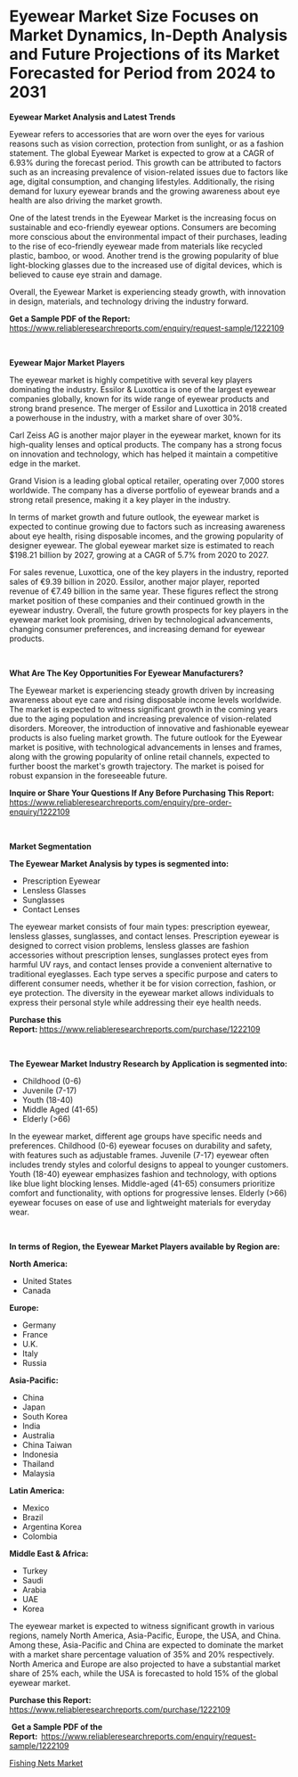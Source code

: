 <p><h1>Eyewear Market Size Focuses on Market Dynamics, In-Depth Analysis and Future Projections of its Market Forecasted for Period from 2024 to 2031</h1></p><p><strong>Eyewear Market Analysis and Latest Trends</strong></p>
<p><p>Eyewear refers to accessories that are worn over the eyes for various reasons such as vision correction, protection from sunlight, or as a fashion statement. The global Eyewear Market is expected to grow at a CAGR of 6.93% during the forecast period. This growth can be attributed to factors such as an increasing prevalence of vision-related issues due to factors like age, digital consumption, and changing lifestyles. Additionally, the rising demand for luxury eyewear brands and the growing awareness about eye health are also driving the market growth.</p><p>One of the latest trends in the Eyewear Market is the increasing focus on sustainable and eco-friendly eyewear options. Consumers are becoming more conscious about the environmental impact of their purchases, leading to the rise of eco-friendly eyewear made from materials like recycled plastic, bamboo, or wood. Another trend is the growing popularity of blue light-blocking glasses due to the increased use of digital devices, which is believed to cause eye strain and damage.</p><p>Overall, the Eyewear Market is experiencing steady growth, with innovation in design, materials, and technology driving the industry forward.</p></p>
<p><strong>Get a Sample PDF of the Report:&nbsp;</strong> <a href="https://www.reliableresearchreports.com/enquiry/request-sample/1222109">https://www.reliableresearchreports.com/enquiry/request-sample/1222109</a></p>
<p>&nbsp;</p>
<p><strong>Eyewear Major Market Players</strong></p>
<p><p>The eyewear market is highly competitive with several key players dominating the industry. Essilor & Luxottica is one of the largest eyewear companies globally, known for its wide range of eyewear products and strong brand presence. The merger of Essilor and Luxottica in 2018 created a powerhouse in the industry, with a market share of over 30%.</p><p>Carl Zeiss AG is another major player in the eyewear market, known for its high-quality lenses and optical products. The company has a strong focus on innovation and technology, which has helped it maintain a competitive edge in the market.</p><p>Grand Vision is a leading global optical retailer, operating over 7,000 stores worldwide. The company has a diverse portfolio of eyewear brands and a strong retail presence, making it a key player in the industry.</p><p>In terms of market growth and future outlook, the eyewear market is expected to continue growing due to factors such as increasing awareness about eye health, rising disposable incomes, and the growing popularity of designer eyewear. The global eyewear market size is estimated to reach $198.21 billion by 2027, growing at a CAGR of 5.7% from 2020 to 2027.</p><p>For sales revenue, Luxottica, one of the key players in the industry, reported sales of €9.39 billion in 2020. Essilor, another major player, reported revenue of €7.49 billion in the same year. These figures reflect the strong market position of these companies and their continued growth in the eyewear industry. Overall, the future growth prospects for key players in the eyewear market look promising, driven by technological advancements, changing consumer preferences, and increasing demand for eyewear products.</p></p>
<p>&nbsp;</p>
<p><strong>What Are The Key Opportunities For Eyewear Manufacturers?</strong></p>
<p><p>The Eyewear market is experiencing steady growth driven by increasing awareness about eye care and rising disposable income levels worldwide. The market is expected to witness significant growth in the coming years due to the aging population and increasing prevalence of vision-related disorders. Moreover, the introduction of innovative and fashionable eyewear products is also fueling market growth. The future outlook for the Eyewear market is positive, with technological advancements in lenses and frames, along with the growing popularity of online retail channels, expected to further boost the market's growth trajectory. The market is poised for robust expansion in the foreseeable future.</p></p>
<p><strong>Inquire or Share Your Questions If Any Before Purchasing This Report:</strong> <a href="https://www.reliableresearchreports.com/enquiry/pre-order-enquiry/1222109">https://www.reliableresearchreports.com/enquiry/pre-order-enquiry/1222109</a></p>
<p>&nbsp;</p>
<p><strong>Market Segmentation</strong></p>
<p><strong>The Eyewear Market Analysis by types is segmented into:</strong></p>
<p><ul><li>Prescription Eyewear</li><li>Lensless Glasses</li><li>Sunglasses</li><li>Contact Lenses</li></ul></p>
<p><p>The eyewear market consists of four main types: prescription eyewear, lensless glasses, sunglasses, and contact lenses. Prescription eyewear is designed to correct vision problems, lensless glasses are fashion accessories without prescription lenses, sunglasses protect eyes from harmful UV rays, and contact lenses provide a convenient alternative to traditional eyeglasses. Each type serves a specific purpose and caters to different consumer needs, whether it be for vision correction, fashion, or eye protection. The diversity in the eyewear market allows individuals to express their personal style while addressing their eye health needs.</p></p>
<p><strong>Purchase this Report:&nbsp;</strong><a href="https://www.reliableresearchreports.com/purchase/1222109">https://www.reliableresearchreports.com/purchase/1222109</a></p>
<p>&nbsp;</p>
<p><strong>The Eyewear Market Industry Research by Application is segmented into:</strong></p>
<p><ul><li>Childhood (0-6)</li><li>Juvenile (7-17)</li><li>Youth (18-40)</li><li>Middle Aged (41-65)</li><li>Elderly (>66)</li></ul></p>
<p><p>In the eyewear market, different age groups have specific needs and preferences. Childhood (0-6) eyewear focuses on durability and safety, with features such as adjustable frames. Juvenile (7-17) eyewear often includes trendy styles and colorful designs to appeal to younger customers. Youth (18-40) eyewear emphasizes fashion and technology, with options like blue light blocking lenses. Middle-aged (41-65) consumers prioritize comfort and functionality, with options for progressive lenses. Elderly (>66) eyewear focuses on ease of use and lightweight materials for everyday wear.</p></p>
<p>&nbsp;</p>
<p><strong>In terms of Region, the Eyewear Market Players available by Region are:</strong></p>
<p>
    <p> <strong> North America: </strong>
        <ul>
            <li>United States</li>
            <li>Canada</li>
        </ul>
        </p> 
    <p> <strong> Europe: </strong>
        <ul>
            <li>Germany</li>
            <li>France</li>
            <li>U.K.</li>
            <li>Italy</li>
            <li>Russia</li>
        </ul>
        </p> 
    <p> <strong> Asia-Pacific: </strong>
        <ul>
            <li>China</li>
            <li>Japan</li>
            <li>South Korea</li>
            <li>India</li>
            <li>Australia</li>
            <li>China Taiwan</li>
            <li>Indonesia</li>
            <li>Thailand</li>
            <li>Malaysia</li>
        </ul>
        </p> 
    <p> <strong> Latin America: </strong>
        <ul>
            <li>Mexico</li>
            <li>Brazil</li>
            <li>Argentina Korea</li>
            <li>Colombia</li>
        </ul>
        </p> 
    <p> <strong> Middle East & Africa: </strong>
        <ul>
            <li>Turkey</li>
            <li>Saudi</li>
            <li>Arabia</li>
            <li>UAE</li>
            <li>Korea</li>
        </ul>
    </p>
    </p>
<p><p>The eyewear market is expected to witness significant growth in various regions, namely North America, Asia-Pacific, Europe, the USA, and China. Among these, Asia-Pacific and China are expected to dominate the market with a market share percentage valuation of 35% and 20% respectively. North America and Europe are also projected to have a substantial market share of 25% each, while the USA is forecasted to hold 15% of the global eyewear market.</p></p>
<p><strong>Purchase this Report: </strong><a href="https://www.reliableresearchreports.com/purchase/1222109">https://www.reliableresearchreports.com/purchase/1222109</a></p>
<p>&nbsp;<strong>Get a Sample PDF of the Report:&nbsp;&nbsp;</strong><a href="https://www.reliableresearchreports.com/enquiry/request-sample/1222109">https://www.reliableresearchreports.com/enquiry/request-sample/1222109</a></p>
<p><strong></strong></p>
<p><p><a href="https://fearless-okapi-6c8.notion.site/Fishing-Nets-Market-Offers-Provide-Insightful-Data-for-the-Time-Period-from-2024-to-2031-and-also-Pr-e1d89f304177486688d687158c4a655b">Fishing Nets Market</a></p></p>